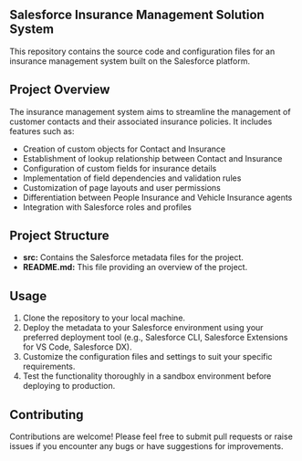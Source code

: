 ## Salesforce Insurance Management Solution System 

This repository contains the source code and configuration files for an insurance management system built on the Salesforce platform.

## Project Overview

The insurance management system aims to streamline the management of customer contacts and their associated insurance policies. It includes features such as:

- Creation of custom objects for Contact and Insurance
- Establishment of lookup relationship between Contact and Insurance
- Configuration of custom fields for insurance details
- Implementation of field dependencies and validation rules
- Customization of page layouts and user permissions
- Differentiation between People Insurance and Vehicle Insurance agents
- Integration with Salesforce roles and profiles

## Project Structure

- **src:** Contains the Salesforce metadata files for the project.
- **README.md:** This file providing an overview of the project.

## Usage

1. Clone the repository to your local machine.
2. Deploy the metadata to your Salesforce environment using your preferred deployment tool (e.g., Salesforce CLI, Salesforce Extensions for VS Code, Salesforce DX).
3. Customize the configuration files and settings to suit your specific requirements.
4. Test the functionality thoroughly in a sandbox environment before deploying to production.

## Contributing

Contributions are welcome! Please feel free to submit pull requests or raise issues if you encounter any bugs or have suggestions for improvements.

